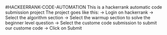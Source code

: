 #HACKEERRANK-CODE-AUTOMATION
This is a hackerrank automatic code submission project
The project goes like this:
  -> Login on hackerrank 
  -> Select the algorithm section
  -> Select the warmup section to solve the beginner level question
  -> Select the custome code submission to submit our custome code
  -> Click on Submit 
